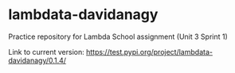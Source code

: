 # lambdata-davidanagy
Practice repository for Lambda School assignment (Unit 3 Sprint 1)

Link to current version: https://test.pypi.org/project/lambdata-davidanagy/0.1.4/